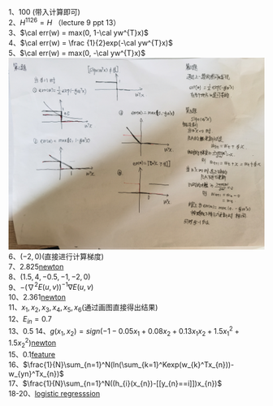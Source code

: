 1、$100$ (带入计算即可)  
2、$H^{1126} = H$ （lecture 9 ppt 13）  
3、$\cal err(w) = max(0, 1-\cal yw^{T}x)$  
4、$\cal err(w) = \frac {1}{2}exp(-\cal yw^{T}x)$  
5、$\cal err(w) = max(0, -\cal yw^{T}x)$  
![image](https://github.com/VJaGG/machine-learning/blob/master/foundations/imgs/answer.jpg)  
6、$(-2, 0)$(直接进行计算梯度)  
7、$2.825$[newton](code/newton.py)  
8、$(1.5, 4, -0.5, -1, -2, 0)$  
9、$-(\nabla^{2}E(u, v))^{-1}\nabla E(u, v)$  
10、$2.361$[newton](code/newton.py)  
11、$x_{1},x_{2},x_{3},x_{4},x_{5},x_{6}$(通过画图直接得出结果)  
12、$E_{in}=0.7$  
13、$0.5$
14、$g(x_{1}, x_{2}) = sign(-1-0.05x_{1}+0.08x_{2}+0.13x_{1}x_{2}+1.5x_{1}^{2}+1.5x_{2}^{2})$[newton](code/feature.py)  
15、$0.1$[feature](code/feature.py)  
16、$\frac{1}{N}\sum_{n=1}^N(ln(\sum_{k=1}^Kexp(w_{k}^Tx_{n}))-w_{yn}^Tx_{n})$  
17、$\frac{1}{N}\sum_{n=1}^N((h_{i}(x_{n})-[[y_{n}==i]])x_{n})$  
18-20、[logistic regresssion](code/logistic_regression.py)
